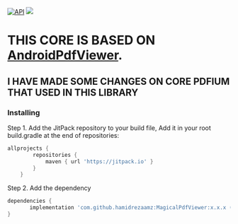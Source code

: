[![API](https://img.shields.io/badge/API-19%2B-brightgreen.svg?style=flat)](https://android-arsenal.com/api?level=19)
[![](https://jitpack.io/v/HamidrezaAmz/MagicalPdfViewer.svg)](https://jitpack.io/#HamidrezaAmz/MagicalPdfViewer)


# THIS CORE IS BASED ON [AndroidPdfViewer](https://github.com/barteksc/AndroidPdfViewer).
## I HAVE MADE SOME CHANGES ON CORE PDFIUM THAT USED IN THIS LIBRARY


### Installing

Step 1. Add the JitPack repository to your build file,
Add it in your root build.gradle at the end of repositories:

```gradle
allprojects {
        repositories {
            maven { url 'https://jitpack.io' }
        }
    }
```

Step 2. Add the dependency

```gradle
dependencies {
       implementation 'com.github.hamidrezaamz:MagicalPdfViewer:x.x.x (last version)'
}
```

